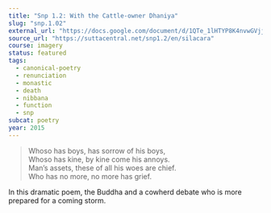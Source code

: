 ```yaml
---
title: "Snp 1.2: With the Cattle-owner Dhaniya"
slug: "snp.1.02"
external_url: "https://docs.google.com/document/d/1QTe_1lHTYP8K4nvwGVjjTAAwRw4qpW5O5LARdvlO4u0/edit"
source_url: "https://suttacentral.net/snp1.2/en/silacara"
course: imagery
status: featured
tags:
  - canonical-poetry
  - renunciation
  - monastic
  - death
  - nibbana
  - function
  - snp
subcat: poetry
year: 2015
---
```


> Whoso has boys, has sorrow of his boys,  
Whoso has kine, by kine come his annoys.  
Man’s assets, these of all his woes are chief.  
Who has no more, no more has grief.

In this dramatic poem, the Buddha and a cowherd debate who is more prepared for a coming storm.
